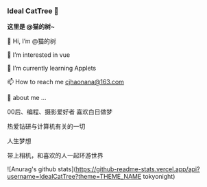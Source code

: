 ### Ideal CatTree 👋

**这里是 @猫的树~**

👋 Hi, I’m @猫的树

👀 I’m interested in vue

🌱 I’m currently learning Applets

📫 How to reach me cjhaonana@163.com

💬 about me ...

00后、编程、摄影爱好者 喜欢白日做梦

热爱钻研与计算机有关的一切

人生梦想

带上相机，和喜欢的人一起环游世界


![Anurag's github stats](https://github-readme-stats.vercel.app/api?username=IdealCatTree?theme=THEME_NAME tokyonight)
